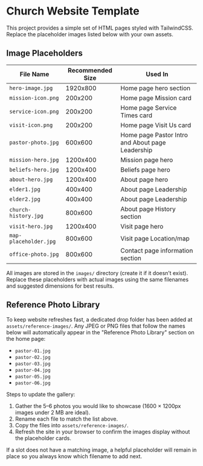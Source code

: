 # Church Website Template

This project provides a simple set of HTML pages styled with TailwindCSS. Replace the placeholder images listed below with your own assets.

## Image Placeholders

| File Name | Recommended Size | Used In |
|-----------|-----------------|---------|
| `hero-image.jpg` | 1920x800 | Home page hero section |
| `mission-icon.png` | 200x200 | Home page Mission card |
| `service-icon.png` | 200x200 | Home page Service Times card |
| `visit-icon.png` | 200x200 | Home page Visit Us card |
| `pastor-photo.jpg` | 600x600 | Home page Pastor Intro and About page Leadership |
| `mission-hero.jpg` | 1200x400 | Mission page hero |
| `beliefs-hero.jpg` | 1200x400 | Beliefs page hero |
| `about-hero.jpg` | 1200x400 | About page hero |
| `elder1.jpg` | 400x400 | About page Leadership |
| `elder2.jpg` | 400x400 | About page Leadership |
| `church-history.jpg` | 800x600 | About page History section |
| `visit-hero.jpg` | 1200x400 | Visit page hero |
| `map-placeholder.jpg` | 800x600 | Visit page Location/map |
| `office-photo.jpg` | 800x600 | Contact page information section |

All images are stored in the `images/` directory (create it if it doesn’t exist). Replace these placeholders with actual images using the same filenames and suggested dimensions for best results.

## Reference Photo Library

To keep website refreshes fast, a dedicated drop folder has been added at `assets/reference-images/`. Any JPEG or PNG files that follow the names below will automatically appear in the "Reference Photo Library" section on the home page:

- `pastor-01.jpg`
- `pastor-02.jpg`
- `pastor-03.jpg`
- `pastor-04.jpg`
- `pastor-05.jpg`
- `pastor-06.jpg`

Steps to update the gallery:

1. Gather the 5–6 photos you would like to showcase (1600 × 1200px images under 2&nbsp;MB are ideal).
2. Rename each file to match the list above.
3. Copy the files into `assets/reference-images/`.
4. Refresh the site in your browser to confirm the images display without the placeholder cards.

If a slot does not have a matching image, a helpful placeholder will remain in place so you always know which filename to add next.

